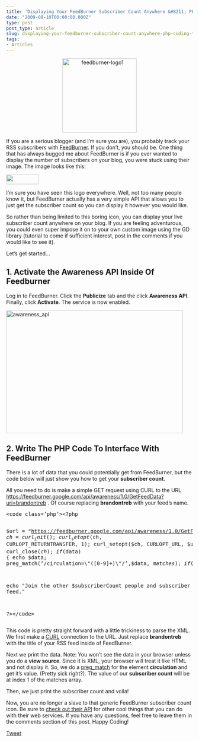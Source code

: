 ```yaml
---
title: 'Displaying Your FeedBurner Subscriber Count Anywhere &#8211; PHP Coding Tutorial'
date: "2009-08-10T00:00:00.000Z"
type: post 
post_type: article
slug: displaying-your-feedburner-subscriber-count-anywhere-php-coding-tutorial
tags: 
- Articles
---
```

<center>
  <a href="http://feedburner.com"><img src="http://brandontreb.com/wp-content/uploads/2009/08/feedburner-logo1.png" alt="feedburner-logo1" title="feedburner-logo1" width="200" height="200" class="alignnone size-full wp-image-438" /></a>
</center>

If you are a serious blogger (and I&#8217;m sure you are), you probably track your RSS subscribers with [FeedBurner][1]. If you don&#8217;t, you should be. One thing that has always bugged me about FeedBurner is if you ever wanted to display the number of subscribers on your blog, you were stuck using their image. The image looks like this:

[<img style="border:0" src="http://feeds.feedburner.com/~fc/brandontreb?bg=99ccff&fg=444444&anim=0" alt="" width="88" height="26" />][2]

I&#8217;m sure you have seen this logo everywhere. Well, not too many people know it, but FeedBurner actually has a very simple API that allows you to just get the subscriber count so you can display it however you would like.

So rather than being limited to this boring icon, you can display your live subscriber count anywhere on your blog. If you are feeling adventurous, you could even super impose it on to your own custom image using the GD library (tutorial to come if sufficient interest, post in the comments if you would like to see it).

Let&#8217;s get started&#8230;

## 1. Activate the Awareness API Inside Of Feedburner

Log in to FeedBurner. Click the **Publicize** tab and the click **Awareness API**. Finally, click **Activate**. The service is now enabled.

[<img class="alignnone size-full wp-image-420" title="awareness_api" src="http://brandontreb.com/wp-content/uploads/2009/08/awareness_api.jpg" alt="awareness_api" width="477" height="331" />][3]

## 2. Write The PHP Code To Interface With FeedBurner

There is a lot of data that you could potentially get from FeedBurner, but the code below will just show you how to get your **subscriber count**.

All you need to do is make a simple GET request using CURL to the URL https://feedburner.google.com/api/awareness/1.0/GetFeedData?uri=brandontreb . Of course replacing **brandontreb** with your feed&#8217;s name.

<div>
  <pre>&lt;code class=’php’>&lt;?php

$url    = "https://feedburner.google.com/api/awareness/1.0/GetFeedData?uri=brandontreb";
$ch     = curl_init();
curl_setopt($ch, CURLOPT_RETURNTRANSFER, 1);
curl_setopt($ch, CURLOPT_URL, $url);
$data = curl_exec($ch); 
curl_close($ch);        
if ($data) {
    echo $data;
    preg_match(‘/circulation=\"([0-9]+)\"/’,$data, $matches);
    if ($matches[1] != 0) {
        $subscriberCount = $matches[1];
    }
}

echo "Join the other $subscriberCount people and subscriber to my RSS feed."

?&gt;&lt;/code></pre>
</div>

This code is pretty straight forward with a little trickiness to parse the XML. We first make a [CURL][4] connection to the URL. Just replace **brandontreb** with the title of your RSS feed inside of FeedBurner.

Next we print the data. Note: You won&#8217;t see the data in your browser unless you do a **view source**. Since it is XML, your browser will treat it like HTML and not display it. So, we do a [preg_match][5] for the element **circulation** and get it&#8217;s value. (Pretty sick right?). The value of our **subscriber count** will be at index 1 of the matches array.

Then, we just print the subscriber count and voila! 

Now, you are no longer a slave to that generic FeedBurner subscriber count icon. Be sure to [check out their API][6] for other cool things that you can do with their web services. If you have any questions, feel free to leave them in the comments section of this post. Happy Coding!

<div style="">
  <a href="http://twitter.com/share" class="twitter-share-button" data-count="horizontal" data-text="Displaying Your FeedBurner Subscriber Count Anywhere - PHP Coding Tutorial" data-url="http://brandontreb.com/displaying-your-feedburner-subscriber-count-anywhere-php-coding-tutorial"  data-via="brandontreb" data-related="brandontreb:">Tweet</a>
</div>

 [1]: http://feedburner.com
 [2]: http://feeds.feedburner.com/brandontreb
 [3]: http://brandontreb.com/wp-content/uploads/2009/08/awareness_api.jpg
 [4]: http://us3.php.net/curl
 [5]: http://us3.php.net/manual/en/function.preg-match.php
 [6]: http://code.google.com/apis/feedburner/awareness_api.html